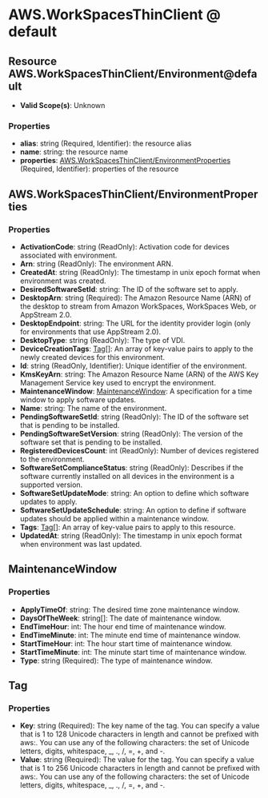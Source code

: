 # AWS.WorkSpacesThinClient @ default

## Resource AWS.WorkSpacesThinClient/Environment@default
* **Valid Scope(s)**: Unknown
### Properties
* **alias**: string (Required, Identifier): the resource alias
* **name**: string: the resource name
* **properties**: [AWS.WorkSpacesThinClient/EnvironmentProperties](#awsworkspacesthinclientenvironmentproperties) (Required, Identifier): properties of the resource

## AWS.WorkSpacesThinClient/EnvironmentProperties
### Properties
* **ActivationCode**: string (ReadOnly): Activation code for devices associated with environment.
* **Arn**: string (ReadOnly): The environment ARN.
* **CreatedAt**: string (ReadOnly): The timestamp in unix epoch format when environment was created.
* **DesiredSoftwareSetId**: string: The ID of the software set to apply.
* **DesktopArn**: string (Required): The Amazon Resource Name (ARN) of the desktop to stream from Amazon WorkSpaces, WorkSpaces Web, or AppStream 2.0.
* **DesktopEndpoint**: string: The URL for the identity provider login (only for environments that use AppStream 2.0).
* **DesktopType**: string (ReadOnly): The type of VDI.
* **DeviceCreationTags**: [Tag](#tag)[]: An array of key-value pairs to apply to the newly created devices for this environment.
* **Id**: string (ReadOnly, Identifier): Unique identifier of the environment.
* **KmsKeyArn**: string: The Amazon Resource Name (ARN) of the AWS Key Management Service key used to encrypt the environment.
* **MaintenanceWindow**: [MaintenanceWindow](#maintenancewindow): A specification for a time window to apply software updates.
* **Name**: string: The name of the environment.
* **PendingSoftwareSetId**: string (ReadOnly): The ID of the software set that is pending to be installed.
* **PendingSoftwareSetVersion**: string (ReadOnly): The version of the software set that is pending to be installed.
* **RegisteredDevicesCount**: int (ReadOnly): Number of devices registered to the environment.
* **SoftwareSetComplianceStatus**: string (ReadOnly): Describes if the software currently installed on all devices in the environment is a supported version.
* **SoftwareSetUpdateMode**: string: An option to define which software updates to apply.
* **SoftwareSetUpdateSchedule**: string: An option to define if software updates should be applied within a maintenance window.
* **Tags**: [Tag](#tag)[]: An array of key-value pairs to apply to this resource.
* **UpdatedAt**: string (ReadOnly): The timestamp in unix epoch format when environment was last updated.

## MaintenanceWindow
### Properties
* **ApplyTimeOf**: string: The desired time zone maintenance window.
* **DaysOfTheWeek**: string[]: The date of maintenance window.
* **EndTimeHour**: int: The hour end time of maintenance window.
* **EndTimeMinute**: int: The minute end time of maintenance window.
* **StartTimeHour**: int: The hour start time of maintenance window.
* **StartTimeMinute**: int: The minute start time of maintenance window.
* **Type**: string (Required): The type of maintenance window.

## Tag
### Properties
* **Key**: string (Required): The key name of the tag. You can specify a value that is 1 to 128 Unicode characters in length and cannot be prefixed with aws:. You can use any of the following characters: the set of Unicode letters, digits, whitespace, _, ., /, =, +, and -.
* **Value**: string (Required): The value for the tag. You can specify a value that is 1 to 256 Unicode characters in length and cannot be prefixed with aws:. You can use any of the following characters: the set of Unicode letters, digits, whitespace, _, ., /, =, +, and -.

